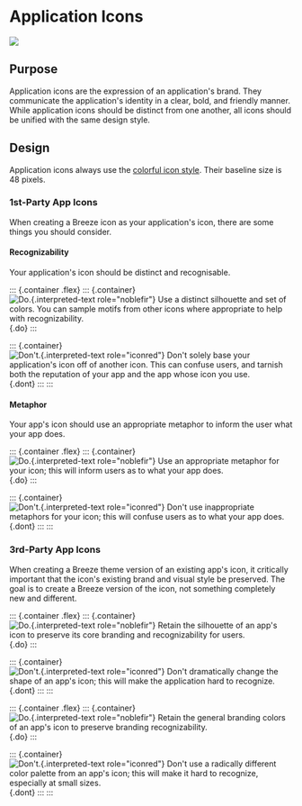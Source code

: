 Application Icons
=================

![](/img/icon-applications.png)

Purpose
-------

Application icons are the expression of an application\'s brand. They
communicate the application\'s identity in a clear, bold, and friendly
manner. While application icons should be distinct from one another, all
icons should be unified with the same design style.

Design
------

Application icons always use the [colorful icon style](colorful.html).
Their baseline size is 48 pixels.

### 1st-Party App Icons

When creating a Breeze icon as your application\'s icon, there are some
things you should consider.

#### Recognizability

Your application\'s icon should be distinct and recognisable.

::: {.container .flex}
::: {.container}
![`Do.`{.interpreted-text role="noblefir"} Use a distinct silhouette and
set of colors. You can sample motifs from other icons where appropriate
to help with recognizability.](/img/distinct-do.png){.do}
:::

::: {.container}
![`Don't.`{.interpreted-text role="iconred"} Don\'t solely base your
application\'s icon off of another icon. This can confuse users, and
tarnish both the reputation of your app and the app whose icon you
use.](/img/distinct-dont.png){.dont}
:::
:::

#### Metaphor

Your app\'s icon should use an appropriate metaphor to inform the user
what your app does.

::: {.container .flex}
::: {.container}
![`Do.`{.interpreted-text role="noblefir"} Use an appropriate metaphor
for your icon; this will inform users as to what your app
does.](/img/metaphor-do.png){.do}
:::

::: {.container}
![`Don't.`{.interpreted-text role="iconred"} Don\'t use inappropriate
metaphors for your icon; this will confuse users as to what your app
does.](/img/metaphor-dont.png){.dont}
:::
:::

### 3rd-Party App Icons

When creating a Breeze theme version of an existing app\'s icon, it
critically important that the icon\'s existing brand and visual style be
preserved. The goal is to create a Breeze version of the icon, not
something completely new and different.

::: {.container .flex}
::: {.container}
![`Do.`{.interpreted-text role="noblefir"} Retain the silhouette of an
app\'s icon to preserve its core branding and recognizability for
users.](/img/gimp-do.png){.do}
:::

::: {.container}
![`Don't.`{.interpreted-text role="iconred"} Don\'t dramatically change
the shape of an app\'s icon; this will make the application hard to
recognize.](/img/gimp-dont-silhouette.png){.dont}
:::
:::

::: {.container .flex}
::: {.container}
![`Do.`{.interpreted-text role="noblefir"} Retain the general branding
colors of an app\'s icon to preserve branding
recognizability.](/img/telegram-do.png){.do}
:::

::: {.container}
![`Don't.`{.interpreted-text role="iconred"} Don\'t use a radically
different color palette from an app\'s icon; this will make it hard to
recognize, especially at small sizes.](/img/telegram-dont.png){.dont}
:::
:::
